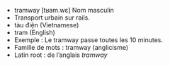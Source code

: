 - tramway	[tʁam.wɛ]	Nom masculin
- Transport urbain sur rails.
- tàu điện (Vietnamese)
- tram (English)
- Exemple : Le tramway passe toutes les 10 minutes.
- Famille de mots : tramway (anglicisme)	
- Latin root : de l’anglais *tramway*